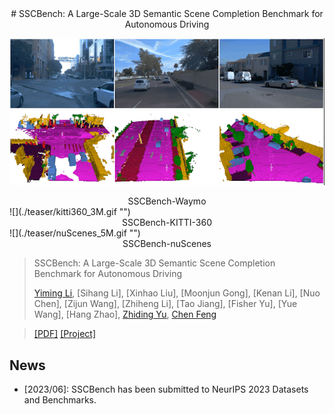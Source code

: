 <div align="center">  
# SSCBench: A Large-Scale 3D Semantic Scene Completion Benchmark for Autonomous Driving
</div>

![](./teaser/Waymo_4M.gif "")
<div align="center">  
SSCBench-Waymo
</div>
![](./teaser/kitti360_3M.gif "")
<div align="center">  
SSCBench-KITTI-360
</div>
![](./teaser/nuScenes_5M.gif "")
<div align="center">  
SSCBench-nuScenes
</div>

> SSCBench: A Large-Scale 3D Semantic Scene Completion Benchmark for Autonomous Driving
> 
> [Yiming Li](https://scholar.google.com/citations?hl=en&user=i_aajNoAAAAJ&view_op=list_works&sortby=pubdate), [Sihang Li], [Xinhao Liu], [Moonjun Gong], [Kenan Li], [Nuo Chen], [Zijun Wang], [Zhiheng Li], [Tao Jiang], [Fisher Yu], [Yue Wang], [Hang Zhao], [Zhiding Yu](https://scholar.google.com/citations?user=1VI_oYUAAAAJ&hl=en), [Chen Feng](https://scholar.google.com/citations?user=YeG8ZM0AAAAJ&hl=en)

>  [[PDF]](https://github.com/ai4ce/SSCBench/) [[Project]](https://github.com/ai4ce/SSCBench/edit/main/README.md) 

## News
- [2023/06]: SSCBench has been submitted to NeurIPS 2023 Datasets and Benchmarks.

